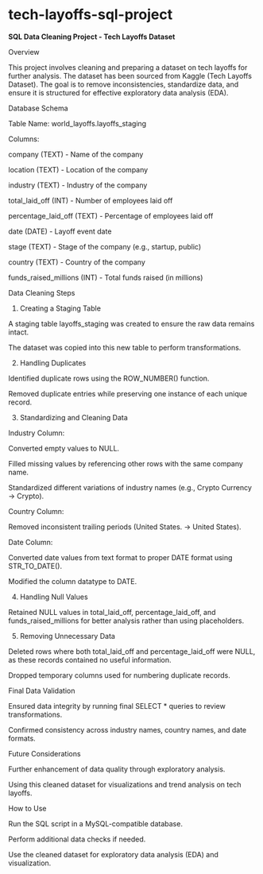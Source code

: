 # tech-layoffs-sql-project

**SQL Data Cleaning Project - Tech Layoffs Dataset**

Overview

This project involves cleaning and preparing a dataset on tech layoffs for further analysis. The dataset has been sourced from Kaggle (Tech Layoffs Dataset). The goal is to remove inconsistencies, standardize data, and ensure it is structured for effective exploratory data analysis (EDA).

Database Schema

Table Name: world_layoffs.layoffs_staging

Columns:

company (TEXT) - Name of the company

location (TEXT) - Location of the company

industry (TEXT) - Industry of the company

total_laid_off (INT) - Number of employees laid off

percentage_laid_off (TEXT) - Percentage of employees laid off

date (DATE) - Layoff event date

stage (TEXT) - Stage of the company (e.g., startup, public)

country (TEXT) - Country of the company

funds_raised_millions (INT) - Total funds raised (in millions)

Data Cleaning Steps

1. Creating a Staging Table

A staging table layoffs_staging was created to ensure the raw data remains intact.

The dataset was copied into this new table to perform transformations.

2. Handling Duplicates

Identified duplicate rows using the ROW_NUMBER() function.

Removed duplicate entries while preserving one instance of each unique record.

3. Standardizing and Cleaning Data

Industry Column:

Converted empty values to NULL.

Filled missing values by referencing other rows with the same company name.

Standardized different variations of industry names (e.g., Crypto Currency → Crypto).

Country Column:

Removed inconsistent trailing periods (United States. → United States).

Date Column:

Converted date values from text format to proper DATE format using STR_TO_DATE().

Modified the column datatype to DATE.

4. Handling Null Values

Retained NULL values in total_laid_off, percentage_laid_off, and funds_raised_millions for better analysis rather than using placeholders.

5. Removing Unnecessary Data

Deleted rows where both total_laid_off and percentage_laid_off were NULL, as these records contained no useful information.

Dropped temporary columns used for numbering duplicate records.

Final Data Validation

Ensured data integrity by running final SELECT * queries to review transformations.

Confirmed consistency across industry names, country names, and date formats.

Future Considerations

Further enhancement of data quality through exploratory analysis.

Using this cleaned dataset for visualizations and trend analysis on tech layoffs.

How to Use

Run the SQL script in a MySQL-compatible database.

Perform additional data checks if needed.

Use the cleaned dataset for exploratory data analysis (EDA) and visualization.
